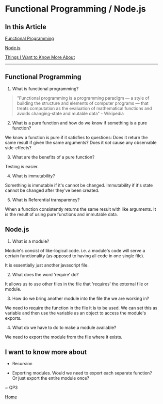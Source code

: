 # Functional Programming / Node.js

## In this Article

[Functional Programming](#topic1)

[Node.js](#topic2)

[Things I Want to Know More About](#topic3)

---

<a name="topic1"></a>

## Functional Programming

1. What is functional programming?

> "Functional programming is a programming paradigm — a style of building the structure and elements of computer programs — that treats computation as the evaluation of mathematical functions and avoids changing-state and mutable data" - Wikipedia

2. What is a pure function and how do we know if something is a pure function?

We know a function is pure if it satisfies to questions: Does it return the same result if given the same arguments? Does it *not* cause any observable side-effects?

3. What are the benefits of a pure function?

Testing is easier.

4. What is immutability?

Something is immutable if it's cannot be changed. Immutability if it's state cannot be changed after they've been created. 

5. What is Referential transparency?

When a function consistently returns the same result with like arguments. It is the result of using pure functions and immutable data.

<a name="topic2"></a>

## Node.js

1. What is a module?

Module's consist of like-logical code. i.e. a module's code will serve a certain functionality (as opposed to having all code in one single file).

It is essentially just another javascript file.

2. What does the word ‘require’ do?

It allows us to use other files in the file that 'requires' the external file or module.

3. How do we bring another module into the file the we are working in?

We need to require the function in the file it is to be used. We can set this as variable and then use the variable as an object to access the module's exports.

4. What do we have to do to make a module available?

We need to export the module from the file where it exists. 

<a name="topic3"></a>

## I want to know more about

* Recursion

* Exporting modules. Would we need to export each separate function? Or just export the entire module once?


~ QP3

[Home](../README.md)
